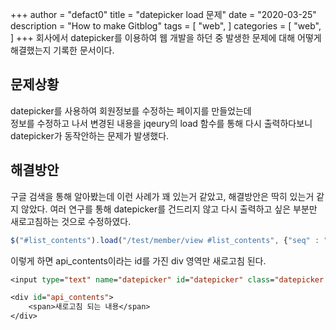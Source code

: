 +++
author = "defact0"
title = "datepicker load 문제"
date = "2020-03-25"
description = "How to make Gitblog"
tags = [
    "web",
]
categories = [
    "web",
]
+++
회사에서 datepicker를 이용하여 웹 개발을 하던 중 발생한 문제에 대해 어떻게 해결했는지 기록한 문서이다.

<!--more-->

## 문제상황
datepicker를 사용하여 회원정보를 수정하는 페이지를 만들었는데  
정보를 수정하고 나서 변경된 내용을 jqeury의 load 함수를 통해 다시 출력하다보니  
datepicker가 동작안하는 문제가 발생했다.

## 해결방안
구글 검색을 통해 알아봤는데 이런 사례가 꽤 있는거 같았고, 해결방안은 딱히 있는거 같지 않았다.
여러 연구를 통해 datepicker를 건드리지 않고 다시 출력하고 싶은 부분만 새로고침하는 것으로 수정하였다.

```javascript
$("#list_contents").load("/test/member/view #list_contents", {"seq" : "${usrVO.usrSeq}"});
```

이렇게 하면 api_contents이라는 id를 가진 div 영역만 새로고침 된다.

```jsp
<input type="text" name="datepicker" id="datepicker" class="datepicker select" value="${datepicker}" />

<div id="api_contents">
    <span>새로고침 되는 내용</span>
</div>
```
